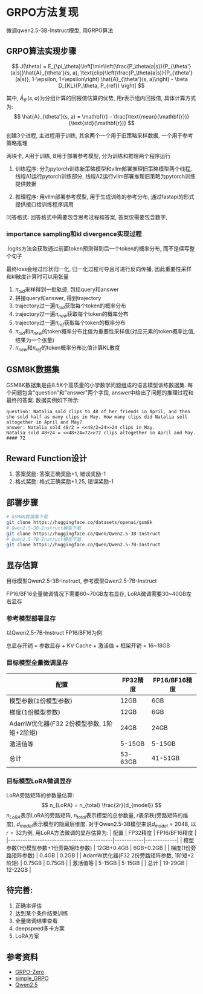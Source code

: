 # GRPO方法复现
微调qwen2.5-3B-Instruct模型, 用GRPO算法

## GRPO算法实现步骤
$$
J(\theta) = E_{\pi_\theta}\left[\min\left(\frac{P_\theta(a|s)}{P_{\theta'}(a|s)}\hat{A}_{\theta'}(s, a), \text{clip}\left(\frac{P_\theta(a|s)}{P_{\theta'}(a|s)}, 1-\epsilon, 1+\epsilon\right) \hat{A}_{\theta'}(s, a)\right) - \beta D_{KL}(P_\theta, P_{ref}) \right]
$$

其中, $\hat{A}_{\theta'}(s, a)$为分组计算的回报值估算的优势, 用$\mathbf{r}$表示组内回报值, 具体计算方式为:
$$
\hat{A}_{\theta'}(s, a) = \mathbf{r} - \frac{\text{mean}(\mathbf{r})}{\text{std}(\mathbf{r})}
$$

创建3个进程, 主进程用于训练, 其余两个一个用于旧策略采样数据, 一个用于参考策略推理

两块卡, A用于训练, B用于部署参考模型, 分为训练和推理两个程序运行

1. 训练程序: 分为pytorch训练新策略模型和vllm部署推理旧策略模型两个线程, 线程A1运行pytorch训练部分, 线程A2运行vllm部署推理旧策略为pytorch训练提供数据

2. 推理程序: 用vllm部署参考模型, 用于生成训练的参考分布, 通过fastapi的形式提供接口给训练程序调用

问答格式:
回答格式中需要包含思考过程和答案, 答案仅需要包含数字<think></think>, <answer></answer>

### importance sampling和kl divergence实现过程
.logits方法会获取通过前面token预测得到后一个token的概率分布, 而不是续写整个句子

最终loss会经过形状归一化, 归一化过程可导且可进行反向传播, 因此重要性采样和kl散度计算时可以用张量

1. $\pi_{old}$采样得到一批轨迹, 包括query和answer
2. 拼接query和answer, 得到trajectory
3. trajectory过一遍$\pi_{old}$获取每个token的概率分布
4. trajectory过一遍$\pi_{new}$获取每个token的概率分布
5. trajectory过一遍$\pi_{ref}$获取每个token的概率分布
6. $\pi_{old}$和$\pi_{new}$的token概率分布比值为重要性采样值(对应元素的token概率比值, 结果为一个张量)
7. $\pi_{new}$和$\pi_{ref}$的token概率分布比值计算KL散度

## GSM8K数据集
GSM8K数据集是由8.5K个高质量的小学数学问题组成的语言模型训练数据集. 每个问题包含"question"和"answer"两个字段, answer中给出了问题的推理过程和最终的答案. 数据实例如下所示:

```
question: Natalia sold clips to 48 of her friends in April, and then she sold half as many clips in May. How many clips did Natalia sell altogether in April and May?
answer: Natalia sold 48/2 = <<48/2=24>>24 clips in May.
Natalia sold 48+24 = <<48+24=72>>72 clips altogether in April and May.
#### 72
```

## Reward Function设计
1. 答案奖励: 答案正确奖励+1, 错误奖励-1
2. 格式奖励: 格式正确奖励+1.25, 错误奖励-1

## 部署步骤
```bash
# GSM8K数据集下载
git clone https://huggingface.co/datasets/openai/gsm8k
# Qwen2.5-3B-Instruct模型下载
git clone https://huggingface.co/Qwen/Qwen2.5-3B-Instruct
# Qwen2.5-7B-Instruct模型下载
git clone https://huggingface.co/Qwen/Qwen2.5-7B-Instruct
```

## 显存估算
目标模型Qwen2.5-3B-Instruct, 参考模型Qwen2.5-7B-Instruct

FP16/BF16全量微调情况下需要60~70GB左右显存, LoRA微调需要30~40GB左右显存
### 参考模型部署显存
以Qwen2.5-7B-Instruct FP16/BF16为例

总显存开销 = 参数显存 + KV Cache + 激活值 + 框架开销 = 16~18GB

### 目标模型全量微调显存
| 配置                                  | FP32精度  | FP16/BF16精度 |
|---------------------------------------|---------|-------------|
| 模型参数(1份模型参数)                    | 12GB    | 6GB         |
| 梯度(1份模型参数)                       | 12GB    | 6GB         |
| AdamW优化器(F32 2份模型参数, 1阶矩+2阶矩) | 24GB    | 24GB        |
| 激活值等                               | 5-15GB  | 5-15GB      |
| 总计                                   | 53-63GB | 41-51GB     |
### 目标模型LoRA微调显存
LoRA旁路矩阵的参数量估算:
$$
n_{LoRA} = n_{total} \frac{2r}{d_{model}}
$$
$n_{LoRA}$表示LoRA的旁路矩阵, $n_{total}$表示模型的总参数量, $r$表示秩(旁路矩阵的维度), $d_{model}$表示模型的隐藏层维度.
对于Qwen2.5-3B模型来说$d_{model}=2048$, 以$r=32$为例, 用LoRA方法微调的显存估算为:
| 配置                                       | FP32精度   | FP16/BF16精度 |
|-------------------------------------------|------------|-------------|
| 模型参数(1份模型参数+1份旁路矩阵参数)          | 12GB+0.4GB | 6GB+0.2GB         |
| 梯度(1份旁路矩阵参数)                        | 0.4GB      | 0.2GB         |
| AdamW优化器(F32 2份旁路矩阵参数, 1阶矩+2阶矩) | 0.75GB      | 0.75GB        |
| 激活值等                                   | 5-15GB      | 5-15GB      |
| 总计                                       | 19-29GB    | 12-22GB     |

## 待完善:
1. 正确率评估
2. 达到某个条件结束训练
3. 全量微调结果查看
4. deepspeed多卡方案
5. LoRA方案

## 参考资料
- [GRPO-Zero](https://github.com/policy-gradient/GRPO-Zero)
- [simple_GRPO](https://github.com/lsdefine/simple_GRPO)
- [Qwen2.5](https://huggingface.co/Qwen/Qwen2.5-3B-Instruct)